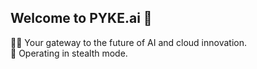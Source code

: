 ## Welcome to PYKE.ai 👋

🙋‍♀️ Your gateway to the future of AI and cloud innovation. <br>
🚀 Operating in stealth mode.
